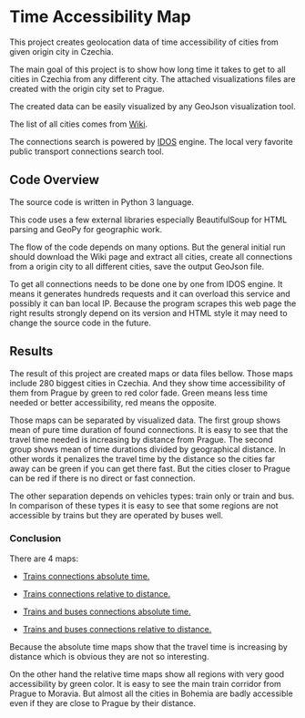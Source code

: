 # Time Accessibility Map

This project creates geolocation data of time accessibility of cities from given origin city in Czechia.

The main goal of this project is to show how long time it takes to get to all cities in Czechia from any different city. The attached visualizations files are created with the origin city set to Prague. 

The created data can be easily visualized by any GeoJson visualization tool.

The list of all cities comes from [Wiki](https://cs.wikipedia.org/wiki/Rejstř%C3%ADk:Seznam_měst_v_Česku_podle_počtu_obyvatel).

The connections search is powered by [IDOS](https://idos.idnes.cz/vlakyautobusy/spojeni/) engine. The local very favorite public transport connections search tool.

## Code Overview 

The source code is written in Python 3 language.

This code uses a few external libraries especially BeautifulSoup for HTML parsing and GeoPy for geographic work.

The flow of the code depends on many options. But the general initial run should download the Wiki page and extract all cities, create all connections from a origin city to all different cities, save the output GeoJson file.

To get all connections needs to be done one by one from IDOS engine. It means it generates hundreds requests and it can overload this service and possibly it can ban local IP. Because the program scrapes this web page the right results strongly depend on its version and HTML style it may need to change the source code in the future.

## Results

The result of this project are created maps or data files bellow. Those maps include 280 biggest cities in Czechia. And they show time accessibility of them from Prague by green to red color fade. Green means less time needed or better accessibility, red means the opposite.

Those maps can be separated by visualized data. The first group shows mean of pure time duration of found connections. It is easy to see that the travel time needed is increasing by distance from Prague. The second group shows mean of time durations divided by geographical distance. In other words it penalizes the travel time by the distance so the cities far away can be green if you can get there fast. But the cities closer to Prague can be red if there is no direct or fast connection.

The other separation depends on vehicles types: train only or train and bus. In comparison of these types it is easy to see that some regions are not accessible by trains but they are operated by buses well.

### Conclusion

There are 4 maps:

- [Trains connections absolute time.](./time_accessibility_map_train-absolute-280.geojson)

- [Trains connections relative to distance.](./time_accessibility_map_train-ratio-280.geojson)

- [Trains and buses connections absolute time.](./time_accessibility_map_bus_train-absolute-280.geojson)

- [Trains and buses connections relative to distance.](./time_accessibility_map_bus_train-ratio-280.geojson)

Because the absolute time maps show that the travel time is increasing by distance which is obvious they are not so interesting.

On the other hand the relative time maps show all regions with very good accessibility by green color. It is easy to see the main train corridor from Prague to Moravia. But almost all the cities in Bohemia are badly accessible even if they are close to Prague by their distance.

